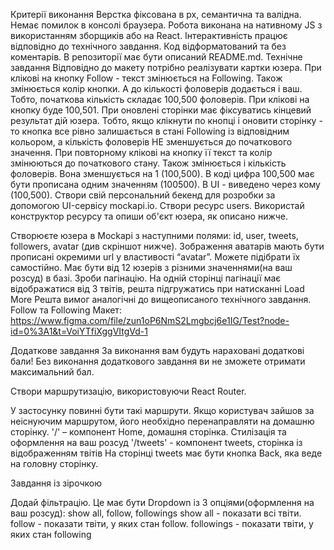 Критерії виконання
Верстка фіксована в рх, семантична та валідна.
Немає помилок в консолі браузера.
Робота виконана на нативному JS з використанням зборщиків або на React.
Інтерактивність працює відповідно до технічного завдання.
Код відформатований та без коментарів.
В репозиторії має бути описаний README.md.
Технічне завдання
Відповідно до макету потрібно реалізувати картки юзера.
При клікові на кнопку Follow - текст змінюється на Following. Також змінюється колір кнопки. А до кількості фоловерів додається і ваш. Тобто, початкова кількість складає 100,500 фоловерів. При клікові на кнопку буде 100,501.
При оновлені сторінки має фіксуватись кінцевий результат дій юзера. Тобто, якщо клікнути по кнопці і оновити сторінку - то кнопка все рівно залишається в стані Following із відповідним кольором, а кількість фоловерів НЕ зменшується до початкового значення.
При повторному клікові на кнопку її текст та колір змінюються до початкового стану. Також змінюється і кількість фоловерів. Вона зменшується на 1 (100,500).
В коді цифра 100,500 має бути прописана одним значенням (100500). В UI - виведено через кому (100,500).
Створи свій персональний бекенд для розробки за допомогою UI-сервісу mockapi.io. Створи ресурс users. Використай конструктор ресурсу та опиши об'єкт юзера, як описано нижче.

Створюєте юзера в Mockapi з наступними полями: id, user, tweets, followers, avatar (див скріншот нижче).
Зображення аватарів мають бути прописані окремими url у властивості “avatar”. Можете підібрати їх самостійно.
Має бути від 12 юзерів з різними значеннями(на ваш розсуд) в базі. Зроби пагінацію. На одній сторінці пагінації має відображатися від 3 твітів, решта підгружатись при натисканні Load More
Решта вимог аналогічні до вищеописаного технічного завдання.
Follow та Following
Макет: https://www.figma.com/file/zun1oP6NmS2Lmgbcj6e1IG/Test?node-id=0%3A1&t=VoiYTfiXggVItgVd-1

Додаткове завдання
За виконання вам будуть нараховані додаткові бали! Без виконання додаткового завдання ви не зможете отримати максимальний бал.

Створи маршрутизацію, використовуючи React Router.

У застосунку повинні бути такі маршрути. Якщо користувач зайшов за неіснуючим маршрутом, його необхідно перенаправляти на домашню сторінку. '/' – компонент Home, домашня сторінка. Стилізація та оформлення на ваш розсуд '/tweets' - компонент tweets, сторінка із відображенням твітів На сторінці tweets має бути кнопка Back, яка веде на головну сторінку.

Завдання із зірочкою

Додай фільтрацію. Це має бути Dropdown із 3 опціями(оформлення на ваш розсуд): show all, follow, followings show all - показати всі твіти. follow - показати твіти, у яких стан follow. followings - показати твіти, у яких стан following
